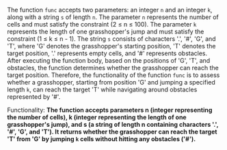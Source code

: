 The function `func` accepts two parameters: an integer `n` and an integer `k`, along with a string `s` of length `n`. The parameter `n` represents the number of cells and must satisfy the constraint (2 ≤ n ≤ 100). The parameter `k` represents the length of one grasshopper's jump and must satisfy the constraint (1 ≤ k ≤ n - 1). The string `s` consists of characters '.', '#', 'G', and 'T', where 'G' denotes the grasshopper's starting position, 'T' denotes the target position, '.' represents empty cells, and '#' represents obstacles. After executing the function body, based on the positions of 'G', 'T', and obstacles, the function determines whether the grasshopper can reach the target position. Therefore, the functionality of the function `func` is to assess whether a grasshopper, starting from position 'G' and jumping a specified length `k`, can reach the target 'T' while navigating around obstacles represented by '#'.

Functionality: **The function accepts parameters n (integer representing the number of cells), k (integer representing the length of one grasshopper's jump), and s (a string of length n containing characters '.', '#', 'G', and 'T'). It returns whether the grasshopper can reach the target 'T' from 'G' by jumping `k` cells without hitting any obstacles ('#').**